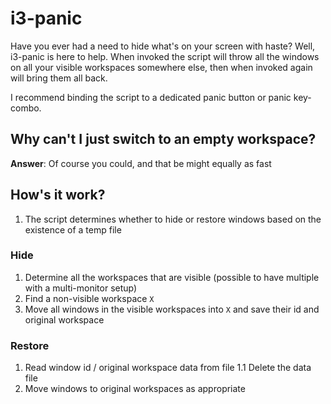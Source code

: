 # i3-panic

Have you ever had a need to hide what's on your screen with haste? Well, i3-panic is here to help. When invoked the script will throw all the windows on all your visible workspaces somewhere else, then when invoked again will bring them all back.

I recommend binding the script to a dedicated panic button or panic key-combo.

## Why can't I just switch to an empty workspace?

**Answer**: Of course you could, and that be might equally as fast

## How's it work?

1. The script determines whether to hide or restore windows based on the existence of a temp file

### Hide
1. Determine all the workspaces that are visible (possible to have multiple with a multi-monitor setup)
2. Find a non-visible workspace `X`
3. Move all windows in the visible workspaces into `X` and save their id and original workspace

### Restore
1. Read window id / original workspace data from file
  1.1 Delete the data file
2. Move windows to original workspaces as appropriate